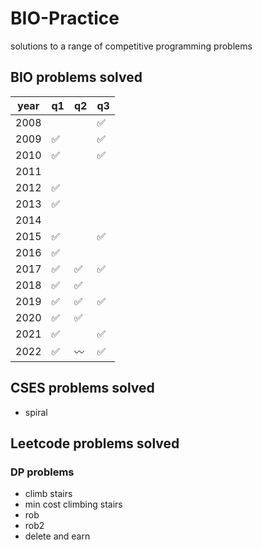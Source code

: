 # BIO-Practice
solutions to a range of competitive programming problems

## BIO problems solved
| year 	| q1 	| q2 	| q3 	|
|------	|----	|----	|----	|
| 2008 	|    	|    	| ✅ 	|
| 2009 	| ✅  	|    	| ✅  	|
| 2010 	| ✅ 	|     | ✅  	|
| 2011 	|    	|    	|    	|
| 2012 	|  ✅  	|    	|    	|
| 2013 	|  ✅  	|    	|    	|
| 2014 	|    	|    	|    	|
| 2015 	|  ✅  	|    	| ✅ 	|
| 2016 	|  ✅  	|    	|    	|
| 2017 	| ✅  |   ✅ 	| ✅  	|
| 2018 	| ✅  |  ✅  	|    	|
| 2019 	| ✅  | ✅  	| ✅  	|
| 2020 	| ✅  | ✅  	|    	|
| 2021 	| ✅ 	|    	| ✅  	|
| 2022 	| ✅  	| 〰️ 	| ✅  	|

## CSES problems solved 
- spiral

## Leetcode problems solved
### DP problems
 - climb stairs
 - min cost climbing stairs
 - rob
 - rob2
 - delete and earn

